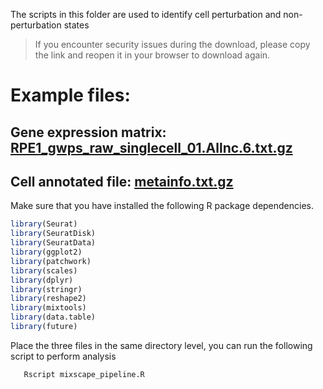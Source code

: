 The scripts in this folder are used to identify cell perturbation and non-perturbation states
> If you encounter security issues during the download, please copy the link and reopen it in your browser to download again.
# Example files:
## Gene expression matrix: [RPE1_gwps_raw_singlecell_01.Allnc.6.txt.gz](http://research.gzsys.org.cn/perturbdb/data/publications/SC00004/githubDemo/RPE1_gwps_raw_singlecell_01.Allnc.6.txt.gz)
## Cell annotated file: [metainfo.txt.gz](http://research.gzsys.org.cn/perturbdb/data/publications/SC00004/githubDemo/metainfo.txt.gz)

Make sure that you have installed the following R package dependencies.
<br >
```R
library(Seurat)
library(SeuratDisk)
library(SeuratData)
library(ggplot2)
library(patchwork)
library(scales)
library(dplyr)
library(stringr)
library(reshape2)
library(mixtools)
library(data.table)
library(future)
```
Place the three files in the same directory level, you can run the following script to perform analysis
```R
   Rscript mixscape_pipeline.R
```

